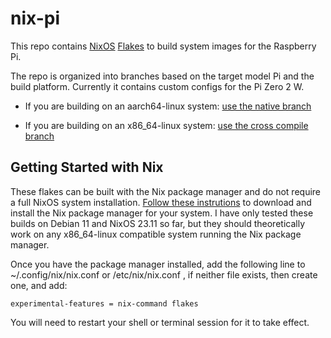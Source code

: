 # nix-pi

This repo contains [NixOS](https://nixos.org/manual/nixos/stable/) 
[Flakes](https://nixos.wiki/wiki/Flakes) to build system images for the Raspberry Pi.

The repo is organized into branches based on the target model Pi and the build platform.
Currently it contains custom configs for the Pi Zero 2 W.

* If you are building on an aarch64-linux system: [use the native branch](https://github.com/pete3n/nix-pi/tree/zero-2-w-native)

* If you are building on an x86_64-linux system: [use the cross compile branch](https://github.com/pete3n/nix-pi/tree/zero-2-w-cross)

## Getting Started with Nix
These flakes can be built with the Nix package manager and do not require a full NixOS 
system installation. [Follow these instrutions](https://nixos.org/download#download-nix)
 to download and install the Nix package manager for your system. I have only tested 
these builds on Debian 11 and NixOS 23.11 so far, but they should theoretically work on
any x86_64-linux compatible system running the Nix package manager. 

Once you have the package manager installed, add the following line to ~/.config/nix/nix.conf
or /etc/nix/nix.conf , if neither file exists, then create one, and add:
```
experimental-features = nix-command flakes
```
You will need to restart your shell or terminal session for it to take effect.
